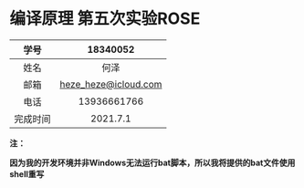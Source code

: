 # 编译原理 第五次实验ROSE

|   学号   |       18340052       |
| :------: | :------------------: |
|   姓名   |         何泽         |
|   邮箱   | heze_heze@icloud.com |
|   电话   |     13936661766      |
| 完成时间 |       2021.7.1       |

**注：**

**因为我的开发环境并非Windows无法运行bat脚本，所以我将提供的bat文件使用shell重写**

